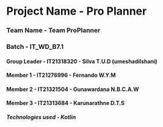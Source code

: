 # Project Name - Pro Planner
### Team Name - Team ProPlanner
### Batch - IT_WD_B7.1

#### Group Leader - IT21318320 - Silva T.U.D (umeshadilshani)
#### Member 1 - IT21276996 - Fernando W.Y.M
#### Member 2 - IT21321504 - Gunawardana N.B.C.A.W
#### Member 3 - IT21313684 - Karunarathne D.T.S 

##### Technologies used - Kotlin
